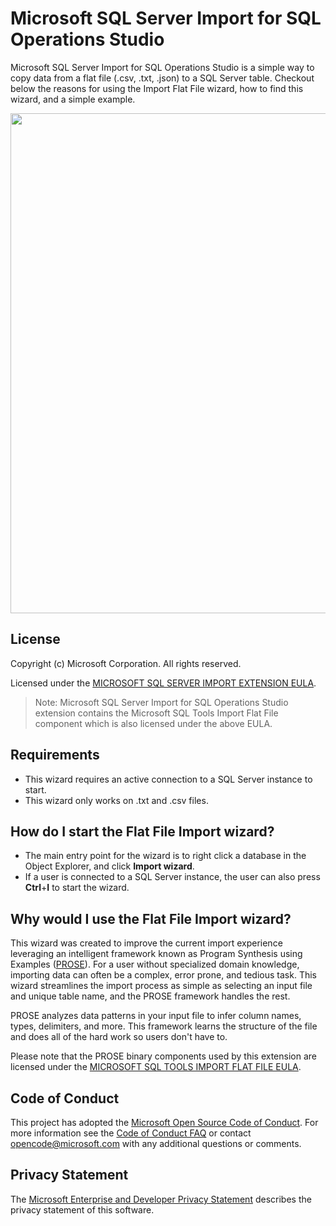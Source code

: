 # Microsoft SQL Server Import for SQL Operations Studio

Microsoft SQL Server Import for SQL Operations Studio is a simple way to copy data from a flat file (.csv, .txt, .json) to a SQL Server table. Checkout below the reasons for using the Import Flat File wizard, how to find this wizard, and a simple example.

<img src="https://user-images.githubusercontent.com/30873802/43433347-c958ed28-942b-11e8-8bbc-f4f2529c3978.png" width="800px" />

## License

Copyright (c) Microsoft Corporation. All rights reserved.

Licensed under the [MICROSOFT SQL SERVER IMPORT EXTENSION EULA](https://raw.githubusercontent.com/Microsoft/sqlopsstudio/master/extensions/import/Microsoft_SQL_Server_Import_Extension_and_Tools_Import_Flat_File_Preview.docx).

> Note: Microsoft SQL Server Import for SQL Operations Studio extension contains the Microsoft SQL Tools Import Flat File component which is also licensed under the above EULA.

 ## Requirements
 * This wizard requires an active connection to a SQL Server instance to start.
 * This wizard only works on .txt and .csv files.

 ## How do I start the Flat File Import wizard?
 * The main entry point for the wizard is to right click a database in the Object Explorer, and click **Import wizard**.
 * If a user is connected to a SQL Server instance, the user can also press **Ctrl**+**I** to start the wizard.

 ## Why would I use the Flat File Import wizard?
 This wizard was created to improve the current import experience leveraging an intelligent framework known as Program Synthesis using Examples ([PROSE](https://microsoft.github.io/prose/)). For a user without specialized domain knowledge, importing data can often be a complex, error prone, and tedious task. This wizard streamlines the import process as simple as selecting an input file and unique table name, and the PROSE framework handles the rest.

 PROSE analyzes data patterns in your input file to infer column names, types, delimiters, and more. This framework learns the structure of the file and does all of the hard work so users don't have to.

 Please note that the PROSE binary components used by this extension are licensed under the [MICROSOFT SQL TOOLS IMPORT FLAT FILE  EULA](https://raw.githubusercontent.com/Microsoft/sqlopsstudio/master/extensions/import/Microsoft_SQL_Server_Import_Extension_and_Tools_Import_Flat_File_Preview.docx).

## Code of Conduct

This project has adopted the [Microsoft Open Source Code of Conduct](https://opensource.microsoft.com/codeofconduct/). For more information see the [Code of Conduct FAQ](https://opensource.microsoft.com/codeofconduct/faq/) or contact [opencode@microsoft.com](mailto:opencode@microsoft.com) with any additional questions or comments.

## Privacy Statement

The [Microsoft Enterprise and Developer Privacy Statement](https://privacy.microsoft.com/en-us/privacystatement) describes the privacy statement of this software.
